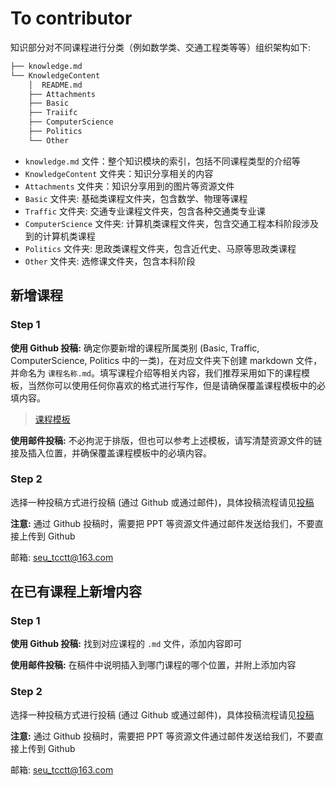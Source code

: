 # To contributor

知识部分对不同课程进行分类（例如数学类、交通工程类等等）组织架构如下:

```bash
├── knowledge.md
└── KnowledgeContent
    │  README.md
    ├── Attachments
    ├── Basic
    ├── Traiifc
    ├── ComputerScience
    ├── Politics
    └── Other
```

* `knowledge.md` 文件：整个知识模块的索引，包括不同课程类型的介绍等
* `KnowledgeContent` 文件夹：知识分享相关的内容
* `Attachments` 文件夹：知识分享用到的图片等资源文件
* `Basic` 文件夹: 基础类课程文件夹，包含数学、物理等课程
* `Traffic` 文件夹: 交通专业课程文件夹，包含各种交通类专业课
* `ComputerScience` 文件夹: 计算机类课程文件夹，包含交通工程本科阶段涉及到的计算机类课程
* `Politics` 文件夹: 思政类课程文件夹，包含近代史、马原等思政类课程
* `Other` 文件夹: 选修课文件夹，包含本科阶段

## 新增课程

### Step 1

**使用 Github 投稿:** 确定你要新增的课程所属类别 (Basic, Traffic, ComputerScience, Politics 中的一类)，在对应文件夹下创建 markdown 文件，并命名为 `课程名称.md`。填写课程介绍等相关内容，我们推荐采用如下的课程模板，当然你可以使用任何你喜欢的格式进行写作，但是请确保覆盖课程模板中的必填内容。

> [课程模板](../ContributeContent/course_template.md)

**使用邮件投稿:** 不必拘泥于排版，但也可以参考上述模板，请写清楚资源文件的链接及插入位置，并确保覆盖课程模板中的必填内容。

### Step 2

选择一种投稿方式进行投稿 (通过 Github 或通过邮件)，具体投稿流程请见[投稿](../contribute.md)

**注意:** 通过 Github 投稿时，需要把 PPT 等资源文件通过邮件发送给我们，不要直接上传到 Github

邮箱: <seu_tcctt@163.com>

## 在已有课程上新增内容

### Step 1

**使用 Github 投稿:** 找到对应课程的 `.md` 文件，添加内容即可

**使用邮件投稿:** 在稿件中说明插入到哪门课程的哪个位置，并附上添加内容

### Step 2

选择一种投稿方式进行投稿 (通过 Github 或通过邮件)，具体投稿流程请见[投稿](../contribute.md)

**注意:** 通过 Github 投稿时，需要把 PPT 等资源文件通过邮件发送给我们，不要直接上传到 Github

邮箱: <seu_tcctt@163.com>
